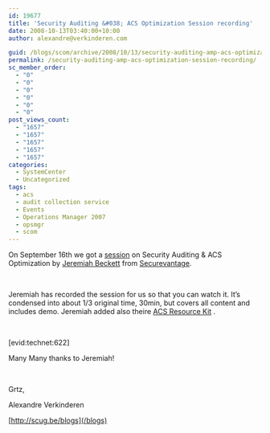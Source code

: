 ```yaml
---
id: 19677
title: 'Security Auditing &#038; ACS Optimization Session recording'
date: 2008-10-13T03:40:00+10:00
author: alexandre@verkinderen.com

guid: /blogs/scom/archive/2008/10/13/security-auditing-amp-acs-optimization-session-recording.aspx
permalink: /security-auditing-amp-acs-optimization-session-recording/
sc_member_order:
  - "0"
  - "0"
  - "0"
  - "0"
  - "0"
  - "0"
post_views_count:
  - "1657"
  - "1657"
  - "1657"
  - "1657"
  - "1657"
categories:
  - SystemCenter
  - Uncategorized
tags:
  - acs
  - audit collection service
  - Events
  - Operations Manager 2007
  - opsmgr
  - scom
---
```

On September 16th we got a <a target="_blank" href="/content/Events.aspx">session</a> on Security Auditing & ACS Optimization by [Jeremiah Beckett](http://securevantage.spaces.live.com/blog) from [Securevantage](http://www.securevantage.com/).

&nbsp;

Jeremiah has [](/media/p/646.aspx)recorded the session for us so that you can watch it. It&rsquo;s condensed into about 1/3 original time, 30min, but covers all content and includes demo. Jeremiah added also theire [ACS Resource Kit](/media/p/647.aspx) .

&nbsp;

[evid:technet:622]

Many Many thanks to Jeremiah!

&nbsp;

Grtz,

Alexandre Verkinderen

[http://scug.be/blogs](/blogs)
